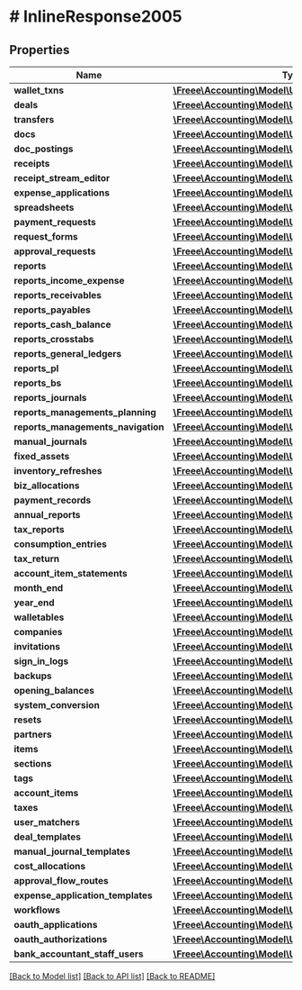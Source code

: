 # # InlineResponse2005

## Properties

Name | Type | Description | Notes
------------ | ------------- | ------------- | -------------
**wallet_txns** | [**\Freee\Accounting\Model\UserCapability**](UserCapability.md) |  |
**deals** | [**\Freee\Accounting\Model\UserCapabilityWithSelfOnly**](UserCapabilityWithSelfOnly.md) |  |
**transfers** | [**\Freee\Accounting\Model\UserCapabilityWithSelfOnly**](UserCapabilityWithSelfOnly.md) |  |
**docs** | [**\Freee\Accounting\Model\UserCapabilityWithSelfOnly**](UserCapabilityWithSelfOnly.md) |  |
**doc_postings** | [**\Freee\Accounting\Model\UserCapability**](UserCapability.md) |  |
**receipts** | [**\Freee\Accounting\Model\UserCapabilityWithSelfOnly**](UserCapabilityWithSelfOnly.md) |  |
**receipt_stream_editor** | [**\Freee\Accounting\Model\UserCapability**](UserCapability.md) |  |
**expense_applications** | [**\Freee\Accounting\Model\UserCapabilityWithSelfOnly**](UserCapabilityWithSelfOnly.md) |  |
**spreadsheets** | [**\Freee\Accounting\Model\UserCapability**](UserCapability.md) |  |
**payment_requests** | [**\Freee\Accounting\Model\UserCapabilityWithSelfOnly**](UserCapabilityWithSelfOnly.md) |  |
**request_forms** | [**\Freee\Accounting\Model\UserCapability**](UserCapability.md) |  |
**approval_requests** | [**\Freee\Accounting\Model\UserCapabilityWithSelfOnly**](UserCapabilityWithSelfOnly.md) |  |
**reports** | [**\Freee\Accounting\Model\UserCapability**](UserCapability.md) |  |
**reports_income_expense** | [**\Freee\Accounting\Model\UserCapability**](UserCapability.md) |  |
**reports_receivables** | [**\Freee\Accounting\Model\UserCapability**](UserCapability.md) |  |
**reports_payables** | [**\Freee\Accounting\Model\UserCapability**](UserCapability.md) |  |
**reports_cash_balance** | [**\Freee\Accounting\Model\UserCapability**](UserCapability.md) |  |
**reports_crosstabs** | [**\Freee\Accounting\Model\UserCapability**](UserCapability.md) |  |
**reports_general_ledgers** | [**\Freee\Accounting\Model\UserCapability**](UserCapability.md) |  |
**reports_pl** | [**\Freee\Accounting\Model\UserCapability**](UserCapability.md) |  |
**reports_bs** | [**\Freee\Accounting\Model\UserCapability**](UserCapability.md) |  |
**reports_journals** | [**\Freee\Accounting\Model\UserCapability**](UserCapability.md) |  |
**reports_managements_planning** | [**\Freee\Accounting\Model\UserCapability**](UserCapability.md) |  |
**reports_managements_navigation** | [**\Freee\Accounting\Model\UserCapability**](UserCapability.md) |  |
**manual_journals** | [**\Freee\Accounting\Model\UserCapabilityWithSelfOnly**](UserCapabilityWithSelfOnly.md) |  |
**fixed_assets** | [**\Freee\Accounting\Model\UserCapability**](UserCapability.md) |  |
**inventory_refreshes** | [**\Freee\Accounting\Model\UserCapability**](UserCapability.md) |  |
**biz_allocations** | [**\Freee\Accounting\Model\UserCapability**](UserCapability.md) |  |
**payment_records** | [**\Freee\Accounting\Model\UserCapability**](UserCapability.md) |  |
**annual_reports** | [**\Freee\Accounting\Model\UserCapability**](UserCapability.md) |  |
**tax_reports** | [**\Freee\Accounting\Model\UserCapability**](UserCapability.md) |  |
**consumption_entries** | [**\Freee\Accounting\Model\UserCapability**](UserCapability.md) |  |
**tax_return** | [**\Freee\Accounting\Model\UserCapability**](UserCapability.md) |  |
**account_item_statements** | [**\Freee\Accounting\Model\UserCapability**](UserCapability.md) |  |
**month_end** | [**\Freee\Accounting\Model\UserCapability**](UserCapability.md) |  |
**year_end** | [**\Freee\Accounting\Model\UserCapability**](UserCapability.md) |  |
**walletables** | [**\Freee\Accounting\Model\UserCapability**](UserCapability.md) |  |
**companies** | [**\Freee\Accounting\Model\UserCapability**](UserCapability.md) |  |
**invitations** | [**\Freee\Accounting\Model\UserCapability**](UserCapability.md) |  |
**sign_in_logs** | [**\Freee\Accounting\Model\UserCapability**](UserCapability.md) |  |
**backups** | [**\Freee\Accounting\Model\UserCapability**](UserCapability.md) |  |
**opening_balances** | [**\Freee\Accounting\Model\UserCapability**](UserCapability.md) |  |
**system_conversion** | [**\Freee\Accounting\Model\UserCapability**](UserCapability.md) |  |
**resets** | [**\Freee\Accounting\Model\UserCapability**](UserCapability.md) |  |
**partners** | [**\Freee\Accounting\Model\UserCapability**](UserCapability.md) |  |
**items** | [**\Freee\Accounting\Model\UserCapability**](UserCapability.md) |  |
**sections** | [**\Freee\Accounting\Model\UserCapability**](UserCapability.md) |  |
**tags** | [**\Freee\Accounting\Model\UserCapability**](UserCapability.md) |  |
**account_items** | [**\Freee\Accounting\Model\UserCapability**](UserCapability.md) |  |
**taxes** | [**\Freee\Accounting\Model\UserCapability**](UserCapability.md) |  |
**user_matchers** | [**\Freee\Accounting\Model\UserCapability**](UserCapability.md) |  |
**deal_templates** | [**\Freee\Accounting\Model\UserCapability**](UserCapability.md) |  |
**manual_journal_templates** | [**\Freee\Accounting\Model\UserCapability**](UserCapability.md) |  |
**cost_allocations** | [**\Freee\Accounting\Model\UserCapability**](UserCapability.md) |  |
**approval_flow_routes** | [**\Freee\Accounting\Model\UserCapability**](UserCapability.md) |  |
**expense_application_templates** | [**\Freee\Accounting\Model\UserCapability**](UserCapability.md) |  |
**workflows** | [**\Freee\Accounting\Model\UserCapability**](UserCapability.md) |  |
**oauth_applications** | [**\Freee\Accounting\Model\UserCapability**](UserCapability.md) |  |
**oauth_authorizations** | [**\Freee\Accounting\Model\UserCapability**](UserCapability.md) |  |
**bank_accountant_staff_users** | [**\Freee\Accounting\Model\UserCapability**](UserCapability.md) |  |

[[Back to Model list]](../../README.md#models) [[Back to API list]](../../README.md#endpoints) [[Back to README]](../../README.md)
